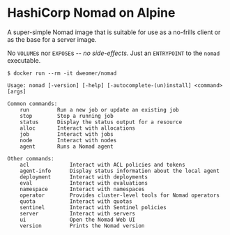 # HashiCorp Nomad on Alpine

A super-simple Nomad image that is suitable for use as a no-frills client or as the base for a server image.

No `VOLUME`s nor `EXPOSE`s -- *no side-effects*. Just an `ENTRYPOINT` to the `nomad` executable.

```
$ docker run --rm -it dweomer/nomad

Usage: nomad [-version] [-help] [-autocomplete-(un)install] <command> [args]

Common commands:
    run         Run a new job or update an existing job
    stop        Stop a running job
    status      Display the status output for a resource
    alloc       Interact with allocations
    job         Interact with jobs
    node        Interact with nodes
    agent       Runs a Nomad agent

Other commands:
    acl             Interact with ACL policies and tokens
    agent-info      Display status information about the local agent
    deployment      Interact with deployments
    eval            Interact with evaluations
    namespace       Interact with namespaces
    operator        Provides cluster-level tools for Nomad operators
    quota           Interact with quotas
    sentinel        Interact with Sentinel policies
    server          Interact with servers
    ui              Open the Nomad Web UI
    version         Prints the Nomad version
```
